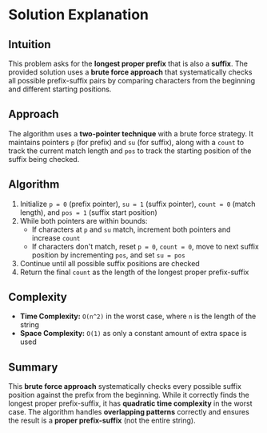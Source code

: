 
# Solution Explanation

## Intuition
This problem asks for the **longest proper prefix** that is also a **suffix**. The provided solution uses a **brute force approach** that systematically checks all possible prefix-suffix pairs by comparing characters from the beginning and different starting positions.

## Approach
The algorithm uses a **two-pointer technique** with a brute force strategy. It maintains pointers `p` (for prefix) and `su` (for suffix), along with a `count` to track the current match length and `pos` to track the starting position of the suffix being checked.

## Algorithm
1. Initialize `p = 0` (prefix pointer), `su = 1` (suffix pointer), `count = 0` (match length), and `pos = 1` (suffix start position)
2. While both pointers are within bounds:
   - If characters at `p` and `su` match, increment both pointers and increase `count`
   - If characters don't match, reset `p = 0`, `count = 0`, move to next suffix position by incrementing `pos`, and set `su = pos`
3. Continue until all possible suffix positions are checked
4. Return the final `count` as the length of the longest proper prefix-suffix

## Complexity
- **Time Complexity:** `O(n^2)` in the worst case, where `n` is the length of the string
- **Space Complexity:** `O(1)` as only a constant amount of extra space is used

## Summary
This **brute force approach** systematically checks every possible suffix position against the prefix from the beginning. While it correctly finds the longest proper prefix-suffix, it has **quadratic time complexity** in the worst case. The algorithm handles **overlapping patterns** correctly and ensures the result is a **proper prefix-suffix** (not the entire string).

